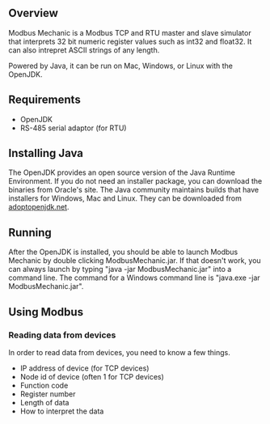 ## Overview
Modbus Mechanic is a Modbus TCP and RTU master and slave simulator that interprets 32 bit numeric register values such as int32 and float32. It can also intrepret ASCII strings of any length.

Powered by Java, it can be run on Mac, Windows, or Linux with the OpenJDK.

## Requirements
- OpenJDK
- RS-485 serial adaptor (for RTU)

## Installing Java
The OpenJDK provides an open source version of the Java Runtime Environment. If you do not need an installer package, you can download the binaries from Oracle's site. The Java community maintains builds that have installers for Windows, Mac and Linux. They can be downloaded from [adoptopenjdk.net](https://adoptopenjdk.net/).

## Running
After the OpenJDK is installed, you should be able to launch Modbus Mechanic by double clicking ModbusMechanic.jar. If that doesn't work, you can always launch by typing "java -jar ModbusMechanic.jar" into a command line. The command for a Windows command line is "java.exe -jar ModbusMechanic.jar".

## Using Modbus

### Reading data from devices
In order to read data from devices, you need to know a few things.
- IP address of device (for TCP devices)
- Node id of device (often 1 for TCP devices)
- Function code
- Register number
- Length of data
- How to interpret the data
